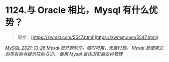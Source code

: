 <!--yml
category: 未分类
date: 0001-01-01 00:00:00
-->

# 1124.与 Oracle 相比，Mysql 有什么优势？

> 原文：[https://zwmst.com/5547.html](https://zwmst.com/5547.html)

   [ *MySQL* ](https://zwmst.com/mysql)*[ <time datetime="2021-10-27T00:28:58+08:00"> 2021-10-26 </time> ](https://zwmst.com/5547.html)  Mysql 是开源软件，随时可用，无需付费。
Mysql 是便携式的带有命令提示符的 GUI。
使用 Mysql 查询浏览器支持管理*